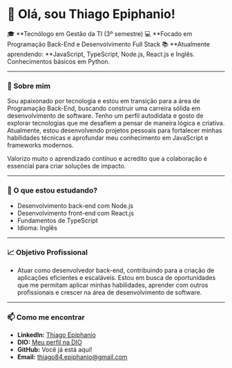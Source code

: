 # 👋 Olá, sou Thiago Epiphanio!
🎓 **Tecnólogo em Gestão da TI (3º semestre)
💻 **Focado em Programação Back-End e Desenvolvimento Full Stack
📚 **Atualmente aprendendo: **JavaScript, TypeScript, Node.js, React.js e Inglês. Conhecimentos básicos em Python.

---

### 🚀 Sobre mim
Sou apaixonado por tecnologia e estou em transição para a área de Programação Back-End, buscando construir uma carreira sólida em desenvolvimento de software.
Tenho um perfil autodidata e gosto de explorar tecnologias que me desafiem a pensar de maneira lógica e criativa.
Atualmente, estou desenvolvendo projetos pessoais para fortalecer minhas habilidades técnicas e aprofundar meu conhecimento em JavaScript e frameworks modernos.

Valorizo muito o aprendizado contínuo e acredito que a colaboração é essencial para criar soluções de impacto.

---

### 🌱 O que estou estudando?
- Desenvolvimento back-end com Node.js
- Desenvolvimento front-end com React.js
- Fundamentos de TypeScript
- Idioma: Inglês

 ---
 
### 📈 Objetivo Profissional
- Atuar como desenvolvedor back-end, contribuindo para a criação de aplicações eficientes e escaláveis. Estou em busca de oportunidades que me permitam aplicar minhas habilidades, aprender com outros profissionais e crescer na área de desenvolvimento de software.

---

### 📫 Como me encontrar  
- **LinkedIn:** [Thiago Epiphanio](https://www.linkedin.com/in/thiago-epiphanio-da-silva-18319396/)  
- **DIO:** [Meu perfil na DIO](https://www.dio.me/users/thiago84_epiphanio)  
- **GitHub:** Você já está aqui!
- **Email:** thiago84.epiphanio@gmail.com


